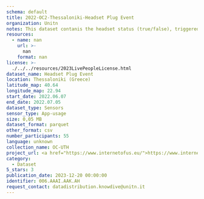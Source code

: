 ```yaml
---
schema: default
title: 2022-OC2-Thessaloniki-Headset Plug Event
organization: Unitn
notes: This dataset contanis the headset status (true/false), triggered when the jack of the headphones is plugged in/out. The dataset was collected as part of the WeNet project, a Horizon 2020 funded project that aims at developing a diversity-aware, machine-mediated paradigm for social interactions. It collected information on the eating/drinking activities of the students of the UTH University.
resources:
  - name: nan
    url: >-
      nan
    format: nan
license: >-
  ./../../resources/2023LivePeopleLicense.html
dataset_name: Headset Plug Event
location: Thessaloniki (Greece)
latitude_map: 40.64
longitude_map: 22.94
start_date: 2022.06.07
end_date: 2022.07.05
dataset_type: Sensors
sensor_type: App-usage
size: 0,05 MB
dataset_format: parquet
other_format: csv
number_participants: 55
language: unknown
collection_name: OC-UTH
project_url: <a href="https://www.internetofus.eu/">https://www.internetofus.eu/</a>
category:
  - Dataset
5_stars: 3
publication_date: 2023-12-20 00:00:00
identifier: 006.AAAI.AAK.AH
request_contact: datadistribution.knowdive@unitn.it
---
```


